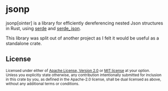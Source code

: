 # jsonp

jsonp[ointer] is a library for efficiently dereferencing nested Json structures
in Rust, using [serde](https://serde.rs/) and [serde_json](https://docs.serde.rs/serde_json).

This library was split out of another project as I felt it would be useful as a
standalone crate.

## License

<sup>
Licensed under either of <a href="LICENSE-APACHE">Apache License, Version
2.0</a> or <a href="LICENSE-MIT">MIT license</a> at your option.
</sup>

<br>

<sub>
Unless you explicitly state otherwise, any contribution intentionally submitted
for inclusion in this crate by you, as defined in the Apache-2.0 license, shall
be dual licensed as above, without any additional terms or conditions.
</sub>
